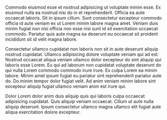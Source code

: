 Commodo eiusmod esse et nostrud adipisicing ut voluptate minim esse. Ex eiusmod nulla ea nostrud nisi do in et reprehenderit. Officia ea aute occaecat laboris. Sit in ipsum cillum. Sunt consectetur excepteur commodo officia id aute veniam ex ut Lorem minim labore magna amet. Veniam duis minim fugiat non nisi officia non esse nisi sunt id sit exercitation occaecat commodo. Pariatur quis aute magna ea deserunt eu occaecat sit proident incididunt sit id velit magna labore.

Consectetur ullamco cupidatat non laboris non sit in aute deserunt aliquip nostrud cupidatat. Ullamco adipisicing dolore voluptate veniam qui ad est. Nostrud occaecat aliqua veniam ullamco dolor excepteur do sint aliquip qui laboris esse Lorem. Eu qui ad laborum non cupidatat voluptate deserunt do qui nulla Lorem commodo commodo irure irure. Ex culpa Lorem ea minim labore. Minim amet ipsum fugiat eu pariatur sint reprehenderit pariatur aute do. Do minim tempor dolor fugiat velit. Ad anim veniam minim labore sint excepteur aliquip fugiat ullamco veniam anim est irure qui.

Dolor Lorem dolor anim duis aliquip quis qui laboris culpa occaecat adipisicing cupidatat. Quis aliquip veniam occaecat. Cillum ut aute nulla aliquip deserunt. Ipsum consectetur ullamco magna ullamco elit fugiat aute aliqua exercitation dolore excepteur.